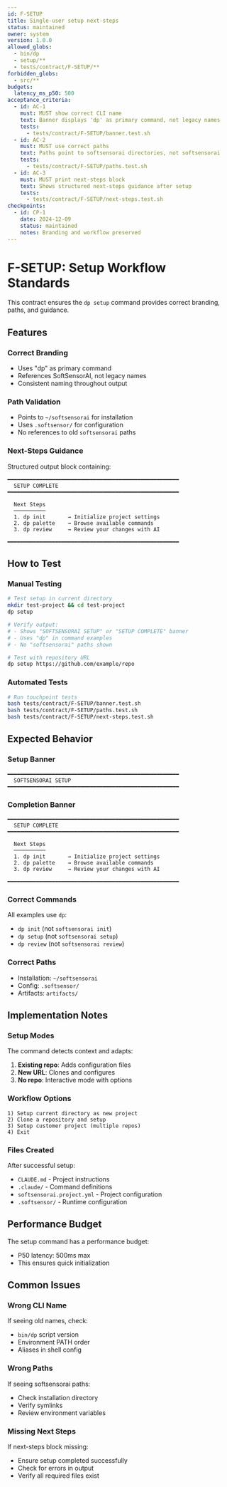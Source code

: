 ```yaml
---
id: F-SETUP
title: Single-user setup next-steps
status: maintained
owner: system
version: 1.0.0
allowed_globs:
  - bin/dp
  - setup/**
  - tests/contract/F-SETUP/**
forbidden_globs:
  - src/**
budgets:
  latency_ms_p50: 500
acceptance_criteria:
  - id: AC-1
    must: MUST show correct CLI name
    text: Banner displays 'dp' as primary command, not legacy names
    tests:
      - tests/contract/F-SETUP/banner.test.sh
  - id: AC-2
    must: MUST use correct paths
    text: Paths point to softsensorai directories, not softsensorai
    tests:
      - tests/contract/F-SETUP/paths.test.sh
  - id: AC-3
    must: MUST print next-steps block
    text: Shows structured next-steps guidance after setup
    tests:
      - tests/contract/F-SETUP/next-steps.test.sh
checkpoints:
  - id: CP-1
    date: 2024-12-09
    status: maintained
    notes: Branding and workflow preserved
---
```


# F-SETUP: Setup Workflow Standards

This contract ensures the `dp setup` command provides correct branding, paths, and guidance.

## Features

### Correct Branding
- Uses "dp" as primary command
- References SoftSensorAI, not legacy names
- Consistent naming throughout output

### Path Validation
- Points to `~/softsensorai` for installation
- Uses `.softsensor/` for configuration
- No references to old `softsensorai` paths

### Next-Steps Guidance
Structured output block containing:
```
━━━━━━━━━━━━━━━━━━━━━━━━━━━━━━━━━━━━━━━━━━━━━━━━━━━━━━
  SETUP COMPLETE
━━━━━━━━━━━━━━━━━━━━━━━━━━━━━━━━━━━━━━━━━━━━━━━━━━━━━━

  Next Steps
  ──────────
  1. dp init       → Initialize project settings
  2. dp palette    → Browse available commands
  3. dp review     → Review your changes with AI

━━━━━━━━━━━━━━━━━━━━━━━━━━━━━━━━━━━━━━━━━━━━━━━━━━━━━━
```

## How to Test

### Manual Testing
```bash
# Test setup in current directory
mkdir test-project && cd test-project
dp setup

# Verify output:
# - Shows "SOFTSENSORAI SETUP" or "SETUP COMPLETE" banner
# - Uses "dp" in command examples
# - No "softsensorai" paths shown

# Test with repository URL
dp setup https://github.com/example/repo
```

### Automated Tests
```bash
# Run touchpoint tests
bash tests/contract/F-SETUP/banner.test.sh
bash tests/contract/F-SETUP/paths.test.sh
bash tests/contract/F-SETUP/next-steps.test.sh
```

## Expected Behavior

### Setup Banner
```
━━━━━━━━━━━━━━━━━━━━━━━━━━━━━━━━━━━━━━━━━━━━━━━━━━━━━━
  SOFTSENSORAI SETUP
━━━━━━━━━━━━━━━━━━━━━━━━━━━━━━━━━━━━━━━━━━━━━━━━━━━━━━
```

### Completion Banner
```
━━━━━━━━━━━━━━━━━━━━━━━━━━━━━━━━━━━━━━━━━━━━━━━━━━━━━━
  SETUP COMPLETE
━━━━━━━━━━━━━━━━━━━━━━━━━━━━━━━━━━━━━━━━━━━━━━━━━━━━━━

  Next Steps
  ──────────
  1. dp init       → Initialize project settings
  2. dp palette    → Browse available commands
  3. dp review     → Review your changes with AI

━━━━━━━━━━━━━━━━━━━━━━━━━━━━━━━━━━━━━━━━━━━━━━━━━━━━━━
```

### Correct Commands
All examples use `dp`:
- `dp init` (not `softsensorai init`)
- `dp setup` (not `softsensorai setup`)
- `dp review` (not `softsensorai review`)

### Correct Paths
- Installation: `~/softsensorai`
- Config: `.softsensor/`
- Artifacts: `artifacts/`

## Implementation Notes

### Setup Modes
The command detects context and adapts:
1. **Existing repo**: Adds configuration files
2. **New URL**: Clones and configures
3. **No repo**: Interactive mode with options

### Workflow Options
```
1) Setup current directory as new project
2) Clone a repository and setup
3) Setup customer project (multiple repos)
4) Exit
```

### Files Created
After successful setup:
- `CLAUDE.md` - Project instructions
- `.claude/` - Command definitions
- `softsensorai.project.yml` - Project configuration
- `.softsensor/` - Runtime configuration

## Performance Budget

The setup command has a performance budget:
- P50 latency: 500ms max
- This ensures quick initialization

## Common Issues

### Wrong CLI Name
If seeing old names, check:
- `bin/dp` script version
- Environment PATH order
- Aliases in shell config

### Wrong Paths
If seeing softsensorai paths:
- Check installation directory
- Verify symlinks
- Review environment variables

### Missing Next Steps
If next-steps block missing:
- Ensure setup completed successfully
- Check for errors in output
- Verify all required files exist